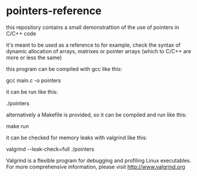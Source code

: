 # pointers-reference
this repository contains a small demonstrattion of the use of pointers in C/C++ code

it's meant to be used as a reference to for example, check the syntax of dynamic allocation of arrays, matrixes or pointer arrays (which to C/C++ are more or less the same)

this program can be compiled with gcc like this:

gcc main.c -o pointers

it can be run like this:

./pointers

alternatively a Makefile is provided, so it can be compiled and run like this:

make run

it can be checked for memory leaks with valgrind like this:

valgrind --leak-check=full ./pointers

Valgrind is a flexible program for debugging and profiling Linux executables.
For more comprehensive information, please visit http://www.valgrind.org
